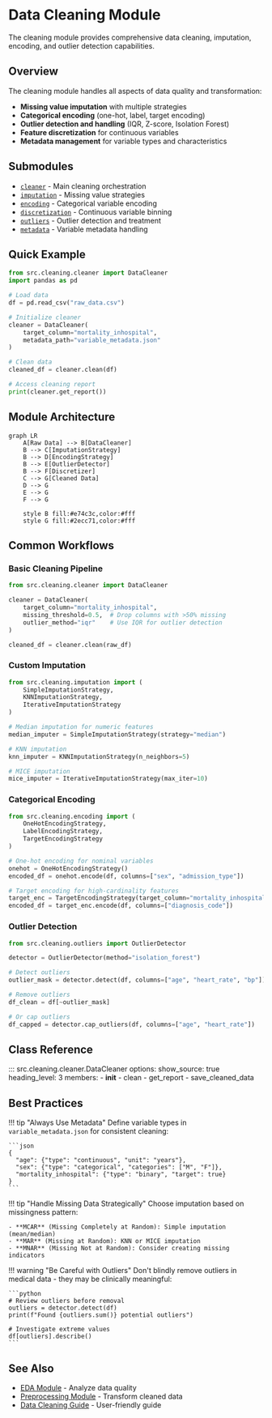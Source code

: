 # Data Cleaning Module

The cleaning module provides comprehensive data cleaning, imputation, encoding, and outlier detection capabilities.

## Overview

The cleaning module handles all aspects of data quality and transformation:

- **Missing value imputation** with multiple strategies
- **Categorical encoding** (one-hot, label, target encoding)
- **Outlier detection and handling** (IQR, Z-score, Isolation Forest)
- **Feature discretization** for continuous variables
- **Metadata management** for variable types and characteristics

## Submodules

- [`cleaner`](cleaner.md) - Main cleaning orchestration
- [`imputation`](imputation.md) - Missing value strategies
- [`encoding`](encoding.md) - Categorical variable encoding
- [`discretization`](discretization.md) - Continuous variable binning
- [`outliers`](outliers.md) - Outlier detection and treatment
- [`metadata`](metadata.md) - Variable metadata handling

## Quick Example

```python
from src.cleaning.cleaner import DataCleaner
import pandas as pd

# Load data
df = pd.read_csv("raw_data.csv")

# Initialize cleaner
cleaner = DataCleaner(
    target_column="mortality_inhospital",
    metadata_path="variable_metadata.json"
)

# Clean data
cleaned_df = cleaner.clean(df)

# Access cleaning report
print(cleaner.get_report())
```

## Module Architecture

```mermaid
graph LR
    A[Raw Data] --> B[DataCleaner]
    B --> C[ImputationStrategy]
    B --> D[EncodingStrategy]
    B --> E[OutlierDetector]
    B --> F[Discretizer]
    C --> G[Cleaned Data]
    D --> G
    E --> G
    F --> G
    
    style B fill:#e74c3c,color:#fff
    style G fill:#2ecc71,color:#fff
```

## Common Workflows

### Basic Cleaning Pipeline

```python
from src.cleaning.cleaner import DataCleaner

cleaner = DataCleaner(
    target_column="mortality_inhospital",
    missing_threshold=0.5,  # Drop columns with >50% missing
    outlier_method="iqr"    # Use IQR for outlier detection
)

cleaned_df = cleaner.clean(raw_df)
```

### Custom Imputation

```python
from src.cleaning.imputation import (
    SimpleImputationStrategy,
    KNNImputationStrategy,
    IterativeImputationStrategy
)

# Median imputation for numeric features
median_imputer = SimpleImputationStrategy(strategy="median")

# KNN imputation
knn_imputer = KNNImputationStrategy(n_neighbors=5)

# MICE imputation
mice_imputer = IterativeImputationStrategy(max_iter=10)
```

### Categorical Encoding

```python
from src.cleaning.encoding import (
    OneHotEncodingStrategy,
    LabelEncodingStrategy,
    TargetEncodingStrategy
)

# One-hot encoding for nominal variables
onehot = OneHotEncodingStrategy()
encoded_df = onehot.encode(df, columns=["sex", "admission_type"])

# Target encoding for high-cardinality features
target_enc = TargetEncodingStrategy(target_column="mortality_inhospital")
encoded_df = target_enc.encode(df, columns=["diagnosis_code"])
```

### Outlier Detection

```python
from src.cleaning.outliers import OutlierDetector

detector = OutlierDetector(method="isolation_forest")

# Detect outliers
outlier_mask = detector.detect(df, columns=["age", "heart_rate", "bp"])

# Remove outliers
df_clean = df[~outlier_mask]

# Or cap outliers
df_capped = detector.cap_outliers(df, columns=["age", "heart_rate"])
```

## Class Reference

::: src.cleaning.cleaner.DataCleaner
    options:
      show_source: true
      heading_level: 3
      members:
        - __init__
        - clean
        - get_report
        - save_cleaned_data

## Best Practices

!!! tip "Always Use Metadata"
    Define variable types in `variable_metadata.json` for consistent cleaning:
    
    ```json
    {
      "age": {"type": "continuous", "unit": "years"},
      "sex": {"type": "categorical", "categories": ["M", "F"]},
      "mortality_inhospital": {"type": "binary", "target": true}
    }
    ```

!!! tip "Handle Missing Data Strategically"
    Choose imputation based on missingness pattern:
    
    - **MCAR** (Missing Completely at Random): Simple imputation (mean/median)
    - **MAR** (Missing at Random): KNN or MICE imputation
    - **MNAR** (Missing Not at Random): Consider creating missing indicators

!!! warning "Be Careful with Outliers"
    Don't blindly remove outliers in medical data - they may be clinically meaningful:
    
    ```python
    # Review outliers before removal
    outliers = detector.detect(df)
    print(f"Found {outliers.sum()} potential outliers")
    
    # Investigate extreme values
    df[outliers].describe()
    ```

## See Also

- [EDA Module](../eda/index.md) - Analyze data quality
- [Preprocessing Module](../preprocessing/index.md) - Transform cleaned data
- [Data Cleaning Guide](../../user-guide/data-cleaning.md) - User-friendly guide
